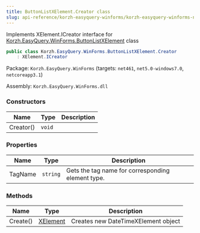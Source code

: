 ```yaml
---
title: ButtonListXElement.Creator class
slug: api-reference/korzh-easyquery-winforms/korzh-easyquery-winforms-namespace/buttonlistxelement-creator-class
---
```

Implements XElement.ICreator interface for [Korzh.EasyQuery.WinForms.ButtonListXElement](/api-reference/korzh-easyquery-winforms/korzh-easyquery-winforms-namespace/buttonlistxelement-class) class
```csharp
public class Korzh.EasyQuery.WinForms.ButtonListXElement.Creator
    : XElement.ICreator

```
Package: `Korzh.EasyQuery.WinForms` (targets: `net461`, `net5.0-windows7.0`, `netcoreapp3.1`)

Assembly: `Korzh.EasyQuery.WinForms.dll`

### Constructors

| Name | Type | Description | 
| --- | --- | --- | 
| Creator() | `void` |  | 


### Properties

| Name | Type | Description | 
| --- | --- | --- | 
| TagName | `string` | Gets the tag name for corresponding element type. | 


### Methods

| Name | Type | Description | 
| --- | --- | --- | 
| Create() | [XElement](/api-reference/korzh-easyquery-winforms/korzh-easyquery-winforms-namespace/xelement-class) | Creates new DateTimeXElement object |